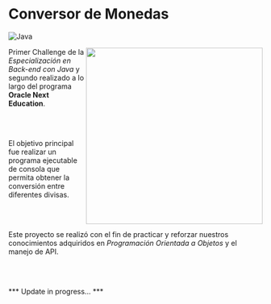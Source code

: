# Conversor de Monedas

![Java](https://img.shields.io/badge/java-%23ED8B00.svg?style=for-the-badge&logo=java&logoColor=white)

<img align ="right" height="350" src="https://media.giphy.com/media/v1.Y2lkPTc5MGI3NjExM2c1YTEwbWtsOG14ZGNqOWFocHR6b3J1dmNkbzhiMzJwYmpzbnJydiZlcD12MV9pbnRlcm5hbF9naWZfYnlfaWQmY3Q9cw/N4h9A9o5TcWmjdQZVJ/giphy.gif"/>

Primer Challenge de la *Especialización en Back-end con Java* y segundo realizado a lo largo del programa **Oracle Next Education**.

<br>
<br>

El objetivo principal fue realizar un programa ejecutable de consola que permita obtener la conversión entre diferentes divisas.

<br>
<br>

Este proyecto se realizó con el fin de practicar y reforzar nuestros conocimientos adquiridos en *Programación Orientada a Objetos* y el manejo de API. 

<br>
<br>

*** Update in progress... ***
